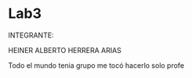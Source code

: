 # Lab3
INTEGRANTE:

HEINER ALBERTO HERRERA ARIAS

Todo el mundo tenia grupo me tocó hacerlo solo profe 
